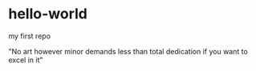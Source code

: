 # hello-world
my first repo

"No art however minor demands less than total dedication if you want to excel in it"
